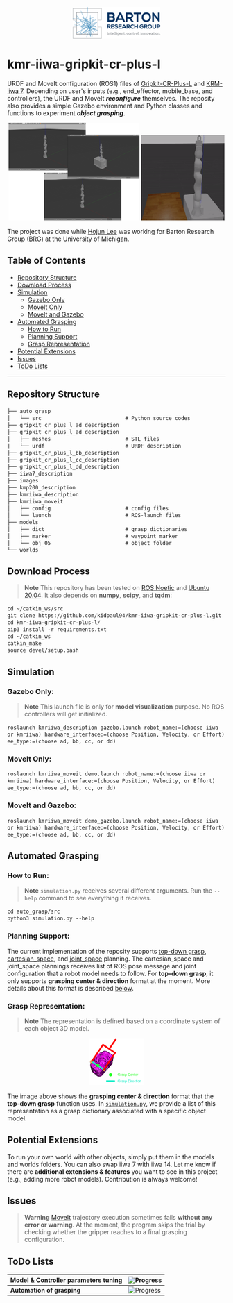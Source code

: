 <p align="center">
<img src=./images/logo.png width=40% height=40%>
</p>

# kmr-iiwa-gripkit-cr-plus-l

URDF and MoveIt configuration (ROS1) files of [Gripkit-CR-Plus-L](https://weiss-robotics.com/gripkit/) and [KRM-iiwa 7](https://www.kuka.com/en-us/products/mobility/mobile-robot-systems/kmr-iiwa). Depending on user's inputs (e.g., end_effector, mobile_base, and controllers), the URDF and MoveIt ***reconfigure*** themselves. The reposity also provides a simple Gazebo environment and Python classes and functions to experiment ***object grasping***.  

<p align="center">
<img src=./images/demo.png width=60% height=60%> <img src=./images/demo.gif width=38% height=38%>
</p>

The project was done while [Hojun Lee](https://www.linkedin.com/in/hjunlee94/) was working for Barton Research Group ([BRG](https://brg.engin.umich.edu/)) at the University of Michigan.

## Table of Contents

- [Repository Structure](#repository-structure)
- [Download Process](#download-process)
- [Simulation](#simulation)
    - [Gazebo Only](#gazebo-only)
    - [MoveIt Only](#moveit-only)
    - [MoveIt and Gazebo](#moveit-and-gazebo)
- [Automated Grasping](#automated-grasping)
    - [How to Run](#how-to-run)
    - [Planning Support](#planning-support)
    - [Grasp Representation](#grasp-representation)
- [Potential Extensions](#potential-extensions)
- [Issues](#issues)
- [ToDo Lists](#todo-lists)

---

## Repository Structure

    ├── auto_grasp
    │   └── src                           # Python source codes
    ├── gripkit_cr_plus_l_ad_description
    ├── gripkit_cr_plus_l_ad_description
    │   ├── meshes                        # STL files
    |   └── urdf                          # URDF description
    ├── gripkit_cr_plus_l_bb_description
    ├── gripkit_cr_plus_l_cc_description
    ├── gripkit_cr_plus_l_dd_description
    ├── iiwa7_description
    ├── images              
    ├── kmp200_description
    ├── kmriiwa_description  
    ├── kmriiwa_moveit
    │   ├── config                        # config files
    │   └── launch                        # ROS-launch files
    ├── models
    │   ├── dict                          # grasp dictionaries
    │   ├── marker                        # waypoint marker
    │   └── obj_05                        # object folder
    └── worlds

## Download Process

> **Note**
This repository has been tested on [ROS Noetic](http://wiki.ros.org/noetic/Installation/Ubuntu) and [Ubuntu 20.04](https://releases.ubuntu.com/focal/).
It also depends on **numpy**, **scipy**, and **tqdm**:

    cd ~/catkin_ws/src
    git clone https://github.com/kidpaul94/kmr-iiwa-gripkit-cr-plus-l.git
    cd kmr-iiwa-gripkit-cr-plus-l/
    pip3 install -r requirements.txt
    cd ~/catkin_ws
    catkin_make
    source devel/setup.bash

## Simulation
  
### Gazebo Only:

> **Note**
This launch file is only for **model visualization** purpose. No ROS controllers will get initialized.

    roslaunch kmriiwa_description gazebo.launch robot_name:=(choose iiwa or kmriiwa) hardware_interface:=(choose Position, Velocity, or Effort) ee_type:=(choose ad, bb, cc, or dd)
    
### MoveIt Only:

    roslaunch kmriiwa_moveit demo.launch robot_name:=(choose iiwa or kmriiwa) hardware_interface:=(choose Position, Velocity, or Effort) ee_type:=(choose ad, bb, cc, or dd)

### MoveIt and Gazebo:

    roslaunch kmriiwa_moveit demo_gazebo.launch robot_name:=(choose iiwa or kmriiwa) hardware_interface:=(choose Position, Velocity, or Effort) ee_type:=(choose ad, bb, cc, or dd)

## Automated Grasping

### How to Run:

> **Note**
`simulation.py` receives several different arguments. Run the `--help` command to see everything it receives.

    cd auto_grasp/src
    python3 simulation.py --help

### Planning Support:

The current implementation of the reposity supports [top-down grasp](https://github.com/kidpaul94/kmr-iiwa-gripkit-cr-plus-l/blob/02d5848b2492457b04c335ec33cd980cd692e030/auto_grasp/src/robot_manager.py#L100), [cartesian_space](https://github.com/kidpaul94/kmr-iiwa-gripkit-cr-plus-l/blob/02d5848b2492457b04c335ec33cd980cd692e030/auto_grasp/src/robot_manager.py#L51), and [joint_space](https://github.com/kidpaul94/kmr-iiwa-gripkit-cr-plus-l/blob/02d5848b2492457b04c335ec33cd980cd692e030/auto_grasp/src/robot_manager.py#L21) planning. The cartesian_space and joint_space plannings receives list of ROS pose message and joint configuration that a robot model needs to follow. For **top-down grasp**, it only supports **grasping center & direction** format at the moment. More details about this format is described [below](#grasp-representation).

### Grasp Representation:

> **Note**
The representation is defined based on a coordinate system of each object 3D model.

<p align="center">
<img src=./images/representation.png width=25% height=25%>
</p>

The image above shows the **grasping center & direction** format that the **top-down grasp** function uses. In [`simulation.py`](https://github.com/kidpaul94/kmr-iiwa-gripkit-cr-plus-l/blob/main/auto_grasp/src/simulation.py), we provide a list of this representation as a grasp dictionary associated with a specific object model.

## Potential Extensions

To run your own world with other objects, simply put them in the models and worlds folders. You can also swap iiwa 7 with iiwa 14. Let me know if there are **additional extensions & features** you want to see in this project (e.g., adding more robot models). Contribution is always welcome!

## Issues

> **Warning**
[MoveIt](https://ros-planning.github.io/moveit_tutorials/) trajectory execution sometimes fails **without any error or warning**. At the moment, the program skips the trial by checking whether the gripper reaches to a final grasping configuration. 

## ToDo Lists

| **Model & Controller parameters tuning** | ![Progress](https://progress-bar.dev/100) |
| --- | --- |
| **Automation of grasping** | ![Progress](https://progress-bar.dev/100) |
